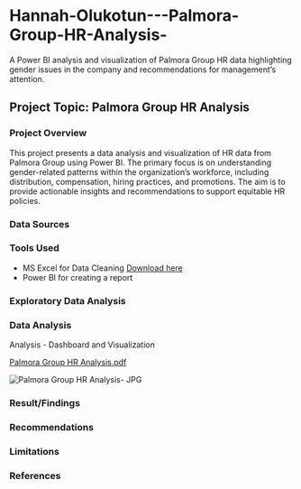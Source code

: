 # Hannah-Olukotun---Palmora-Group-HR-Analysis-

A Power BI analysis and visualization of Palmora Group HR data highlighting gender issues in the company and recommendations for management’s attention.



## Project Topic: Palmora Group HR Analysis

### Project Overview
This project presents a data analysis and visualization of HR data from Palmora Group using Power BI. The primary focus is on understanding gender-related patterns within the organization’s workforce, including distribution, compensation, hiring practices, and promotions. The aim is to provide actionable insights and recommendations to support equitable HR policies.

### Data Sources 

### Tools Used
- MS Excel for Data Cleaning [Download here](https://www.microsoft.com/en-gb/microsoft-365/excel)
- Power BI for creating a report

### Exploratory Data Analysis



### Data Analysis

Analysis - Dashboard and Visualization

[Palmora Group HR Analysis.pdf](https://github.com/user-attachments/files/21045812/Palmora.Group.HR.Analysis.pdf)


![Palmora Group HR Analysis- JPG](https://github.com/user-attachments/assets/a5aa969c-6404-41b6-a916-5a82a2a3e4a9)



### Result/Findings

### Recommendations

### Limitations

### References


